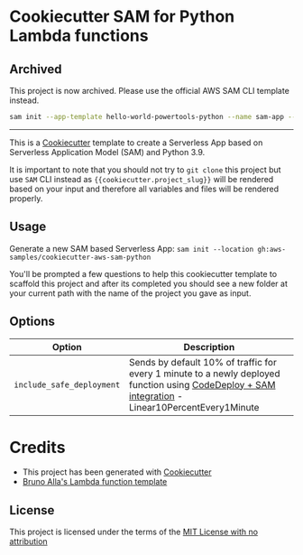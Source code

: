 # Cookiecutter SAM for Python Lambda functions

## Archived

This project is now archived. Please use the official AWS SAM CLI template instead.

```bash
sam init --app-template hello-world-powertools-python --name sam-app --package-type Zip --runtime python3.12 --no-tracing
```

---

This is a [Cookiecutter](https://github.com/audreyr/cookiecutter) template to create a Serverless App based on Serverless Application Model (SAM) and Python 3.9.

It is important to note that you should not try to `git clone` this project but use `SAM` CLI instead as ``{{cookiecutter.project_slug}}`` will be rendered based on your input and therefore all variables and files will be rendered properly.

## Usage

Generate a new SAM based Serverless App: `sam init --location gh:aws-samples/cookiecutter-aws-sam-python`

You'll be prompted a few questions to help this cookiecutter template to scaffold this project and after its completed you should see a new folder at your current path with the name of the project you gave as input.

## Options

Option | Description
------------------------------------------------- | ---------------------------------------------------------------------------------
`include_safe_deployment` | Sends by default 10% of traffic for every 1 minute to a newly deployed function using [CodeDeploy + SAM integration](https://github.com/awslabs/serverless-application-model/blob/master/docs/safe_lambda_deployments.rst) - Linear10PercentEvery1Minute

# Credits

* This project has been generated with [Cookiecutter](https://github.com/audreyr/cookiecutter)
* [Bruno Alla's Lambda function template](https://github.com/browniebroke/cookiecutter-lambda-function)

License
-------

This project is licensed under the terms of the [MIT License with no attribution](/LICENSE)
